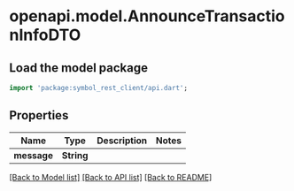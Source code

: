 # openapi.model.AnnounceTransactionInfoDTO

## Load the model package
```dart
import 'package:symbol_rest_client/api.dart';
```

## Properties
Name | Type | Description | Notes
------------ | ------------- | ------------- | -------------
**message** | **String** |  | 

[[Back to Model list]](../README.md#documentation-for-models) [[Back to API list]](../README.md#documentation-for-api-endpoints) [[Back to README]](../README.md)


